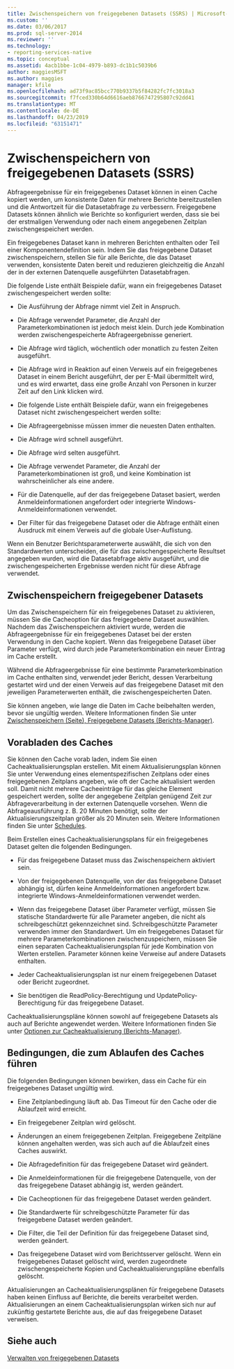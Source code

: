 ```yaml
---
title: Zwischenspeichern von freigegebenen Datasets (SSRS) | Microsoft-Dokumentation
ms.custom: ''
ms.date: 03/06/2017
ms.prod: sql-server-2014
ms.reviewer: ''
ms.technology:
- reporting-services-native
ms.topic: conceptual
ms.assetid: 4acb1bbe-1c04-4979-b893-dc1b1c5039b6
author: maggiesMSFT
ms.author: maggies
manager: kfile
ms.openlocfilehash: ad73f9ac85bcc770b9337b5f84282fc7fc3018a3
ms.sourcegitcommit: f7fced330b64d6616aeb8766747295807c92dd41
ms.translationtype: MT
ms.contentlocale: de-DE
ms.lasthandoff: 04/23/2019
ms.locfileid: "63151471"
---
```

# <a name="cache-shared-datasets-ssrs"></a>Zwischenspeichern von freigegebenen Datasets (SSRS)
  Abfrageergebnisse für ein freigegebenes Dataset können in einen Cache kopiert werden, um konsistente Daten für mehrere Berichte bereitzustellen und die Antwortzeit für die Datasetabfrage zu verbessern. Freigegebene Datasets können ähnlich wie Berichte so konfiguriert werden, dass sie bei der erstmaligen Verwendung oder nach einem angegebenen Zeitplan zwischengespeichert werden.  
  
 Ein freigegebenes Dataset kann in mehreren Berichten enthalten oder Teil einer Komponentendefinition sein. Indem Sie das freigegebene Dataset zwischenspeichern, stellen Sie für alle Berichte, die das Dataset verwenden, konsistente Daten bereit und reduzieren gleichzeitig die Anzahl der in der externen Datenquelle ausgeführten Datasetabfragen.  
  
 Die folgende Liste enthält Beispiele dafür, wann ein freigegebenes Dataset zwischengespeichert werden sollte:  
  
-   Die Ausführung der Abfrage nimmt viel Zeit in Anspruch.  
  
-   Die Abfrage verwendet Parameter, die Anzahl der Parameterkombinationen ist jedoch meist klein. Durch jede Kombination werden zwischengespeicherte Abfrageergebnisse generiert.  
  
-   Die Abfrage wird täglich, wöchentlich oder monatlich zu festen Zeiten ausgeführt.  
  
-   Die Abfrage wird in Reaktion auf einen Verweis auf ein freigegebenes Dataset in einem Bericht ausgeführt, der per E-Mail übermittelt wird, und es wird erwartet, dass eine große Anzahl von Personen in kurzer Zeit auf den Link klicken wird.  
  
-   Die folgende Liste enthält Beispiele dafür, wann ein freigegebenes Dataset nicht zwischengespeichert werden sollte:  
  
-   Die Abfrageergebnisse müssen immer die neuesten Daten enthalten.  
  
-   Die Abfrage wird schnell ausgeführt.  
  
-   Die Abfrage wird selten ausgeführt.  
  
-   Die Abfrage verwendet Parameter, die Anzahl der Parameterkombinationen ist groß, und keine Kombination ist wahrscheinlicher als eine andere.  
  
-   Für die Datenquelle, auf der das freigegebene Dataset basiert, werden Anmeldeinformationen angefordert oder integrierte Windows-Anmeldeinformationen verwendet.  
  
-   Der Filter für das freigegebene Dataset oder die Abfrage enthält einen Ausdruck mit einem Verweis auf die globale User-Auflistung.  
  
 Wenn ein Benutzer Berichtsparameterwerte auswählt, die sich von den Standardwerten unterscheiden, die für das zwischengespeicherte Resultset angegeben wurden, wird die Datasetabfrage aktiv ausgeführt, und die zwischengespeicherten Ergebnisse werden nicht für diese Abfrage verwendet.  
  
## <a name="caching-shared-datasets"></a>Zwischenspeichern freigegebener Datasets  
 Um das Zwischenspeichern für ein freigegebenes Dataset zu aktivieren, müssen Sie die Cacheoption für das freigegebene Dataset auswählen. Nachdem das Zwischenspeichern aktiviert wurde, werden die Abfrageergebnisse für ein freigegebenes Dataset bei der ersten Verwendung in den Cache kopiert. Wenn das freigegebene Dataset über Parameter verfügt, wird durch jede Parameterkombination ein neuer Eintrag im Cache erstellt.  
  
 Während die Abfrageergebnisse für eine bestimmte Parameterkombination im Cache enthalten sind, verwendet jeder Bericht, dessen Verarbeitung gestartet wird und der einen Verweis auf das freigegebene Dataset mit den jeweiligen Parameterwerten enthält, die zwischengespeicherten Daten.  
  
 Sie können angeben, wie lange die Daten im Cache beibehalten werden, bevor sie ungültig werden. Weitere Informationen finden Sie unter [Zwischenspeichern (Seite), Freigegebene Datasets &#40;Berichts-Manager&#41;](../caching-page-shared-datasets-report-manager.md).  
  
## <a name="preloading-the-cache"></a>Vorabladen des Caches  
 Sie können den Cache vorab laden, indem Sie einen Cacheaktualisierungsplan erstellen. Mit einem Aktualisierungsplan können Sie unter Verwendung eines elementspezifischen Zeitplans oder eines freigegebenen Zeitplans angeben, wie oft der Cache aktualisiert werden soll. Damit nicht mehrere Cacheeinträge für das gleiche Element gespeichert werden, sollte der angegebene Zeitplan genügend Zeit zur Abfrageverarbeitung in der externen Datenquelle vorsehen. Wenn die Abfrageausführung z. B. 20 Minuten benötigt, sollte der Aktualisierungszeitplan größer als 20 Minuten sein. Weitere Informationen finden Sie unter [Schedules](../subscriptions/schedules.md).  
  
 Beim Erstellen eines Cacheaktualisierungsplans für ein freigegebenes Dataset gelten die folgenden Bedingungen.  
  
-   Für das freigegebene Dataset muss das Zwischenspeichern aktiviert sein.  
  
-   Von der freigegebenen Datenquelle, von der das freigegebene Dataset abhängig ist, dürfen keine Anmeldeinformationen angefordert bzw. integrierte Windows-Anmeldeinformationen verwendet werden.  
  
-   Wenn das freigegebene Dataset über Parameter verfügt, müssen Sie statische Standardwerte für alle Parameter angeben, die nicht als schreibgeschützt gekennzeichnet sind. Schreibgeschützte Parameter verwenden immer den Standardwert. Um ein freigegebenes Dataset für mehrere Parameterkombinationen zwischenzuspeichern, müssen Sie einen separaten Cacheaktualisierungsplan für jede Kombination von Werten erstellen. Parameter können keine Verweise auf andere Datasets enthalten.  
  
-   Jeder Cacheaktualisierungsplan ist nur einem freigegebenen Dataset oder Bericht zugeordnet.  
  
-   Sie benötigen die ReadPolicy-Berechtigung und UpdatePolicy-Berechtigung für das freigegebene Dataset.  
  
 Cacheaktualisierungspläne können sowohl auf freigegebene Datasets als auch auf Berichte angewendet werden. Weitere Informationen finden Sie unter [Optionen zur Cacheaktualisierung (Berichts-Manager)](../cache-refresh-options-report-manager.md).  
  
## <a name="conditions-that-cause-cache-expiration"></a>Bedingungen, die zum Ablaufen des Caches führen  
 Die folgenden Bedingungen können bewirken, dass ein Cache für ein freigegebenes Dataset ungültig wird.  
  
-   Eine Zeitplanbedingung läuft ab. Das Timeout für den Cache oder die Ablaufzeit wird erreicht.  
  
-   Ein freigegebener Zeitplan wird gelöscht.  
  
-   Änderungen an einem freigegebenen Zeitplan. Freigegebene Zeitpläne können angehalten werden, was sich auch auf die Ablaufzeit eines Caches auswirkt.  
  
-   Die Abfragedefinition für das freigegebene Dataset wird geändert.  
  
-   Die Anmeldeinformationen für die freigegebene Datenquelle, von der das freigegebene Dataset abhängig ist, werden geändert.  
  
-   Die Cacheoptionen für das freigegebene Dataset werden geändert.  
  
-   Die Standardwerte für schreibgeschützte Parameter für das freigegebene Dataset werden geändert.  
  
-   Die Filter, die Teil der Definition für das freigegebene Dataset sind, werden geändert.  
  
-   Das freigegebene Dataset wird vom Berichtsserver gelöscht. Wenn ein freigegebenes Dataset gelöscht wird, werden zugeordnete zwischengespeicherte Kopien und Cacheaktualisierungspläne ebenfalls gelöscht.  
  
 Aktualisierungen an Cacheaktualisierungsplänen für freigegebene Datasets haben keinen Einfluss auf Berichte, die bereits verarbeitet werden. Aktualisierungen an einem Cacheaktualisierungsplan wirken sich nur auf zukünftig gestartete Berichte aus, die auf das freigegebene Dataset verweisen.  
  
## <a name="see-also"></a>Siehe auch  
 [Verwalten von freigegebenen Datasets](../report-data/manage-shared-datasets.md)  
  
  
